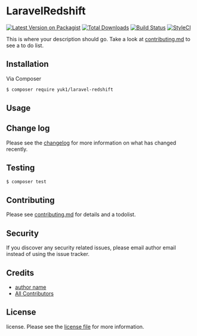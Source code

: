 # LaravelRedshift

[![Latest Version on Packagist][ico-version]][link-packagist]
[![Total Downloads][ico-downloads]][link-downloads]
[![Build Status][ico-travis]][link-travis]
[![StyleCI][ico-styleci]][link-styleci]

This is where your description should go. Take a look at [contributing.md](contributing.md) to see a to do list.

## Installation

Via Composer

``` bash
$ composer require yuk1/laravel-redshift
```

## Usage

## Change log

Please see the [changelog](changelog.md) for more information on what has changed recently.

## Testing

``` bash
$ composer test
```

## Contributing

Please see [contributing.md](contributing.md) for details and a todolist.

## Security

If you discover any security related issues, please email author email instead of using the issue tracker.

## Credits

- [author name][link-author]
- [All Contributors][link-contributors]

## License

license. Please see the [license file](license.md) for more information.

[ico-version]: https://img.shields.io/packagist/v/yuk1/laravel-redshift.svg?style=flat-square
[ico-downloads]: https://img.shields.io/packagist/dt/yuk1/laravel-redshift.svg?style=flat-square
[ico-travis]: https://img.shields.io/travis/yuk1/laravel-redshift/master.svg?style=flat-square
[ico-styleci]: https://styleci.io/repos/12345678/shield

[link-packagist]: https://packagist.org/packages/yuk1/laravel-redshift
[link-downloads]: https://packagist.org/packages/yuk1/laravel-redshift
[link-travis]: https://travis-ci.org/yuk1/laravel-redshift
[link-styleci]: https://styleci.io/repos/12345678
[link-author]: https://github.com/yuk1
[link-contributors]: ../../contributors
